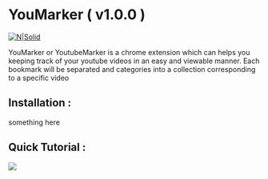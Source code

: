# YouMarker ( v1.0.0 )

[![N|Solid](https://uploads-ssl.webflow.com/5f4f5872323e026126988212/5f56321f2220c927ad18423e_ChromeWebStore_BadgeWBorder_v2_496x150.png)](https://nodesource.com/products/nsolid)

YouMarker or YoutubeMarker is a chrome extension which can helps you keeping track of your youtube videos in an easy and viewable manner. Each bookmark will be separated and categories into a collection corresponding to a specific video



## Installation :
something here


## Quick Tutorial :
![](https://github.com/hackernese/YoutubeMarker/tree/main/assets/tutorial.gif)
